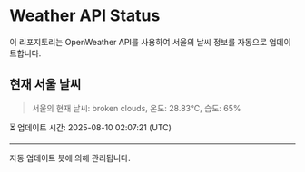 
# Weather API Status

이 리포지토리는 OpenWeather API를 사용하여 서울의 날씨 정보를 자동으로 업데이트합니다.

## 현재 서울 날씨
> 서울의 현재 날씨: broken clouds, 온도: 28.83°C, 습도: 65%

⏳ 업데이트 시간: 2025-08-10 02:07:21 (UTC)

---
자동 업데이트 봇에 의해 관리됩니다.
